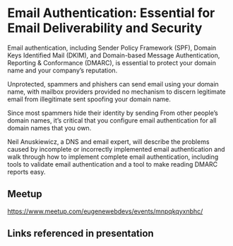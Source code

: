 # Email Authentication: Essential for Email Deliverability and Security

Email authentication, including Sender Policy Framework (SPF), Domain Keys Identified Mail (DKIM), and Domain-based Message Authentication, Reporting & Conformance (DMARC), is essential to protect your domain name and your company’s reputation.

Unprotected, spammers and phishers can send email using your domain name, with mailbox providers provided no mechanism to discern legitimate email from illegitimate sent spoofing your domain name.

Since most spammers hide their identity by sending From other people’s domain names, it’s critical that you configure email authentication for all domain names that you own.

Neil Anuskiewicz, a DNS and email expert, will describe the problems caused by incomplete or incorrectly implemented email authentication and walk through how to implement complete email authentication, including tools to validate email authentication and a tool to make reading DMARC reports easy.

## Meetup

https://www.meetup.com/eugenewebdevs/events/mnpqkqyxnbhc/

## Links referenced in presentation
